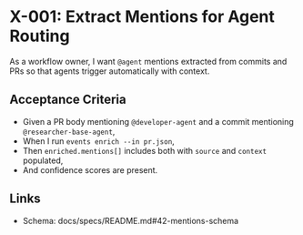 # X-001: Extract Mentions for Agent Routing

As a workflow owner, I want `@agent` mentions extracted from commits and PRs so that agents trigger automatically with context.

## Acceptance Criteria

- Given a PR body mentioning `@developer-agent` and a commit mentioning `@researcher-base-agent`,
- When I run `events enrich --in pr.json`,
- Then `enriched.mentions[]` includes both with `source` and `context` populated,
- And confidence scores are present.

## Links

- Schema: docs/specs/README.md#42-mentions-schema
